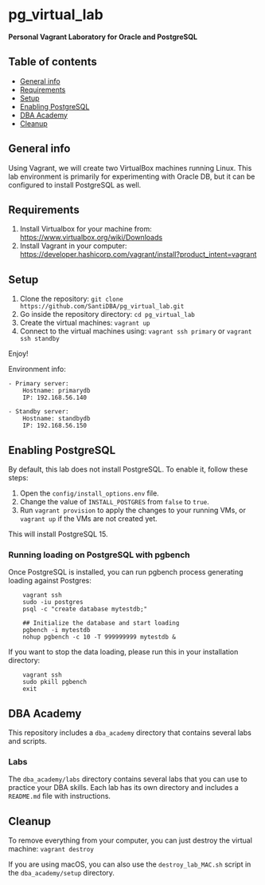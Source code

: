 # pg_virtual_lab
**Personal Vagrant Laboratory for Oracle and PostgreSQL**

## Table of contents
* [General info](#general-info)
* [Requirements](#requirements)
* [Setup](#setup)
* [Enabling PostgreSQL](#enabling-postgresql)
* [DBA Academy](#dba-academy)
* [Cleanup](#cleanup)

## General info
Using Vagrant, we will create two VirtualBox machines running Linux.
This lab environment is primarily for experimenting with Oracle DB, but it can be configured to install PostgreSQL as well.

## Requirements

1. Install Virtualbox for your machine from: https://www.virtualbox.org/wiki/Downloads
2. Install Vagrant in your computer: https://developer.hashicorp.com/vagrant/install?product_intent=vagrant

## Setup

1. Clone the repository: `git clone https://github.com/SantiDBA/pg_virtual_lab.git`
2. Go inside the repository directory: `cd pg_virtual_lab`
3. Create the virtual machines: `vagrant up`
4. Connect to the virtual machines using: `vagrant ssh primary` or `vagrant ssh standby`

Enjoy!

Environment info:

```
- Primary server:
    Hostname: primarydb
    IP: 192.168.56.140

- Standby server:
    Hostname: standbydb
    IP: 192.168.56.150
```

## Enabling PostgreSQL

By default, this lab does not install PostgreSQL. To enable it, follow these steps:

1.  Open the `config/install_options.env` file.
2.  Change the value of `INSTALL_POSTGRES` from `false` to `true`.
3.  Run `vagrant provision` to apply the changes to your running VMs, or `vagrant up` if the VMs are not created yet.

This will install PostgreSQL 15.

### Running loading on PostgreSQL with pgbench

Once PostgreSQL is installed, you can run pgbench process generating loading against Postgres:

```
    vagrant ssh
    sudo -iu postgres
    psql -c "create database mytestdb;" 

    ## Initialize the database and start loading
    pgbench -i mytestdb 
    nohup pgbench -c 10 -T 999999999 mytestdb &
```

If you want to stop the data loading, please run this in your installation directory:

```
    vagrant ssh
    sudo pkill pgbench
    exit
```

## DBA Academy

This repository includes a `dba_academy` directory that contains several labs and scripts.

### Labs

The `dba_academy/labs` directory contains several labs that you can use to practice your DBA skills. Each lab has its own directory and includes a `README.md` file with instructions.

## Cleanup

To remove everything from your computer, you can just destroy the virtual machine: `vagrant destroy`

If you are using macOS, you can also use the `destroy_lab_MAC.sh` script in the `dba_academy/setup` directory.